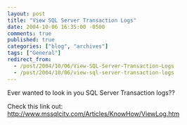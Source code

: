 ```yaml
---
layout: post
title: "View SQL Server Transaction Logs"
date: 2004-10-06 16:35:00 -0500
comments: true
published: true
categories: ["blog", "archives"]
tags: ["General"]
redirect_from: 
  - /post/2004/10/06/View-SQL-Server-Transaction-Logs
  - /post/2004/10/06/view-sql-server-transaction-logs
---
```

<!-- more -->
<P>Ever wanted to look in you SQL Server Transaction logs??</P>
<P>Check this link out: <A href="http://www.mssqlcity.com/Articles/KnowHow/ViewLog.htm">http://www.mssqlcity.com/Articles/KnowHow/ViewLog.htm</A></P>
